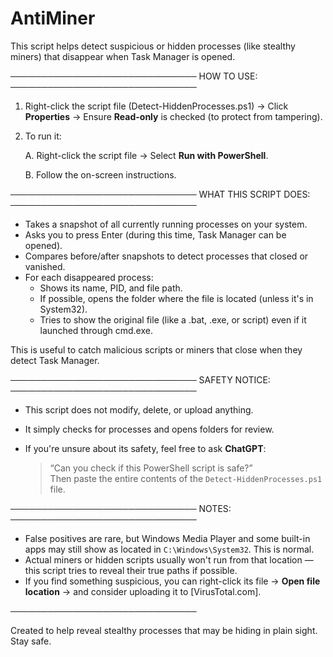 # AntiMiner

This script helps detect suspicious or hidden processes (like stealthy miners) that disappear when Task Manager is opened.

──────────────────────────────
 HOW TO USE:
──────────────────────────────

1. Right-click the script file (Detect-HiddenProcesses.ps1) → Click **Properties** → Ensure **Read-only** is checked (to protect from tampering).

2. To run it:

   A. Right-click the script file → Select **Run with PowerShell**.

   B. Follow the on-screen instructions.

──────────────────────────────
 WHAT THIS SCRIPT DOES:
──────────────────────────────

- Takes a snapshot of all currently running processes on your system.
- Asks you to press Enter (during this time, Task Manager can be opened).
- Compares before/after snapshots to detect processes that closed or vanished.
- For each disappeared process:
   - Shows its name, PID, and file path.
   - If possible, opens the folder where the file is located (unless it's in System32).
   - Tries to show the original file (like a .bat, .exe, or script) even if it launched through cmd.exe.

This is useful to catch malicious scripts or miners that close when they detect Task Manager.

──────────────────────────────
 SAFETY NOTICE:
──────────────────────────────

- This script does not modify, delete, or upload anything.
- It simply checks for processes and opens folders for review.
- If you're unsure about its safety, feel free to ask **ChatGPT**:

   > “Can you check if this PowerShell script is safe?”  
   > Then paste the entire contents of the `Detect-HiddenProcesses.ps1` file.

──────────────────────────────
 NOTES:
──────────────────────────────

- False positives are rare, but Windows Media Player and some built-in apps may still show as located in `C:\Windows\System32`. This is normal.
- Actual miners or hidden scripts usually won't run from that location — this script tries to reveal their true paths if possible.
- If you find something suspicious, you can right-click its file → **Open file location** → and consider uploading it to [VirusTotal.com].

──────────────────────────────

Created to help reveal stealthy processes that may be hiding in plain sight.
Stay safe.

